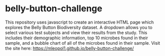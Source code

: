 # belly-button-challenge
This repository uses javascript to create an interactive HTML page which explores the Belly Button Biodiversity dataset. A dropdown allows you to select various test subjects and view their results from the study. This includes their demographic information, top 10 microbes found in their sample, and a bubble chart of all of the microbes found in their sample. Visit the site here: https://mleopol1.github.io/belly-button-challenge/
